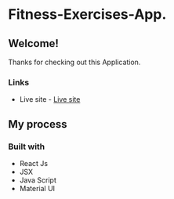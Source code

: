 # Fitness-Exercises-App.

## Welcome! 
Thanks for checking out this Application.

### Links
- Live site - [Live site](https://64b5741a7c737b2d56ea926b--ornate-chebakia-6cffa4.netlify.app/)

## My process

### Built with

- React Js
- JSX
- Java Script
- Material UI

